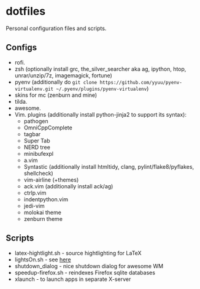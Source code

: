 # dotfiles

Personal configuration files and scripts.

## Configs

 - rofi.
 - zsh (optionally install grc, the\_silver\_searcher aka ag, ipython, htop, unrar/unzip/7z, imagemagick, fortune)
 - pyenv (additionally do `git clone https://github.com/yyuu/pyenv-virtualenv.git ~/.pyenv/plugins/pyenv-virtualenv`)
 - skins for mc (zenburn and mine)
 - tilda.
 - awesome.
 - Vim. plugins (additionally install python-jinja2 to support its syntax):
    * pathogen
    * OmniCppComplete
    * tagbar
    * Super Tab
    * NERD tree
    * minibufexpl
    * a.vim
    * Syntastic (additionally install htmltidy, clang, pylint/flake8/pyflakes, shellcheck)
    * vim-airline (+themes)
    * ack.vim (additionally install ack/ag)
    * ctrlp.vim
    * indentpython.vim
    * jedi-vim
    * molokai theme
    * zenburn theme

## Scripts
 - latex-hightlight.sh - source hightlighting for LaTeX
 - lightsOn.sh - see [here](https://github.com/iye/lightsOn)
 - shutdown\_dialog - nice shutdown dialog for awesome WM
 - speedup-firefox.sh - reindexes Firefox sqlite databases
 - xlaunch - to launch apps in separate X-server


